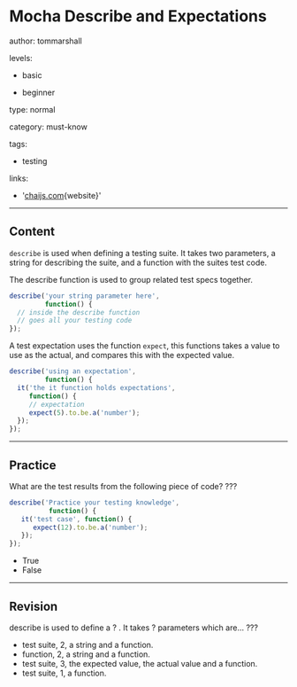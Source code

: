 # Mocha Describe and Expectations
author: tommarshall

levels:

  - basic

  - beginner

type: normal

category: must-know

tags:

  - testing

links:

  - '[chaijs.com](http://chaijs.com/api/bdd/){website}'

---
## Content

`describe` is used when defining a testing suite. It takes two parameters, a string for describing  the suite, and a function with the suites test code. 

The describe function is used to group related test specs together.

```javascript
describe('your string parameter here', 
         function() {
  // inside the describe function
  // goes all your testing code
});
```
A test expectation uses the function `expect`, this functions takes a value to use as the actual, and compares this with the expected value.

```javascript
describe('using an expectation',
         function() {
  it('the it function holds expectations',
     function() {
     // expectation
     expect(5).to.be.a('number');
  });
});
```

---
## Practice

What are the test results from the following piece of code? ???

```javascript
describe('Practice your testing knowledge',
          function() {
   it('test case', function() {
      expect(12).to.be.a('number');
   });
});
```

* True
* False

---
## Revision

describe is used to define a ? .  It takes ? parameters which are...
???
* test suite, 2, a string and a function.
* function, 2, a string and a function.
* test suite, 3, the expected value, the actual value and a function.
* test suite, 1, a function.